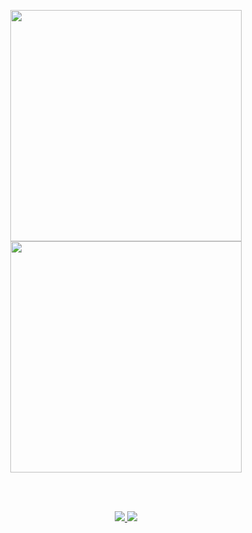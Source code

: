 
<p align="center">
<div align="center">
  <img width="370px" src="https://github-readme-stats.vercel.app/api?username=TechhariK&custom_title=Hari's+Github+Stats&show_icons=true&hide_border=true&count_private=true&bg_color=00000000&title_color=58a6fe&text_color=878787&icon_color=58a6fe&cache_seconds=1800" />
  <img width="370px" src="https://github-readme-streak-stats.herokuapp.com/?user=TechhariK&background=00000000&hide_border=true&stroke=878787&ring=4c8ed9&fire=4c8ed9&currStreakNum=878787&sideNums=878787&currStreakLabel=878787&sideLabels=878787&dates=878787" />
</div>

<br></br>

<p align="center">
  <a href="https://skillicons.dev">
    <img src="https://skillicons.dev/icons?i=react,vite,materialui,css,sass,tailwind,javascript,nodejs,typescript,python,mysql,mongodb,firebase,gcp,docker,kubernetes,aws,cloudflare,netlify,heroku,postman,appwrite,atom,rust,vitest,jest,redux,apollo,bash,bun,fastapi,postgres,prometheus" />
  </a>
    <a href="https://skillicons.dev">
    <img src="https://skillicons.dev/icons?i=github,githubactions,git,stackoverflow,vscode,idea,figma,vim,linux,ngnix" />
  </a>
</p>


<!-- <p align="center">
<a href="https://app.daily.dev/TechhariK"><img src="https://api.daily.dev/devcards/v2/EelnufYZepx0nOJMuoQEA.png?type=wide&r=e52" width="652" alt="Lahiru Udawaththa's Dev Card"/></a>
</p> -->
